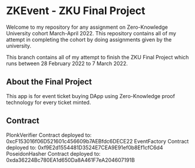 # ZKEvent - ZKU Final Project

Welcome to my repository for any assignment on Zero-Knowledge University cohort March-April 2022.
This repository contains all of my attempt in completing the cohort by doing assignments given by the university.

This branch contains all of my attempt to finish the ZKU Final Project which runs between 28 February 2022 to 7 March 2022.

## About the Final Project

This app is for event ticket buying DApp using Zero-Knowledge proof technology for every ticket minted.

## Contract
PlonkVerifier Contract deployed to: 0xcF153016f06D521601c456609b7AEBfdc6DECE22
EventFactory Contract deployed to: 0xf9E2d1554481D3524E7CEA9E91ef0b8Ef1cfC6d4
PoseidonHasher Contract deployed to: 0xda36224Bc780EA1d650Da8A461F7eA204607191B